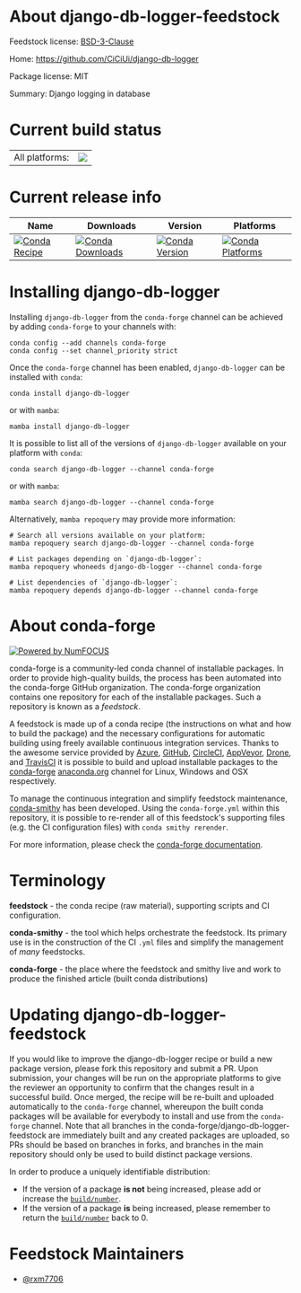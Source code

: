 About django-db-logger-feedstock
================================

Feedstock license: [BSD-3-Clause](https://github.com/conda-forge/django-db-logger-feedstock/blob/main/LICENSE.txt)

Home: https://github.com/CiCiUi/django-db-logger

Package license: MIT

Summary: Django logging in database

Current build status
====================


<table><tr><td>All platforms:</td>
    <td>
      <a href="https://dev.azure.com/conda-forge/feedstock-builds/_build/latest?definitionId=21949&branchName=main">
        <img src="https://dev.azure.com/conda-forge/feedstock-builds/_apis/build/status/django-db-logger-feedstock?branchName=main">
      </a>
    </td>
  </tr>
</table>

Current release info
====================

| Name | Downloads | Version | Platforms |
| --- | --- | --- | --- |
| [![Conda Recipe](https://img.shields.io/badge/recipe-django--db--logger-green.svg)](https://anaconda.org/conda-forge/django-db-logger) | [![Conda Downloads](https://img.shields.io/conda/dn/conda-forge/django-db-logger.svg)](https://anaconda.org/conda-forge/django-db-logger) | [![Conda Version](https://img.shields.io/conda/vn/conda-forge/django-db-logger.svg)](https://anaconda.org/conda-forge/django-db-logger) | [![Conda Platforms](https://img.shields.io/conda/pn/conda-forge/django-db-logger.svg)](https://anaconda.org/conda-forge/django-db-logger) |

Installing django-db-logger
===========================

Installing `django-db-logger` from the `conda-forge` channel can be achieved by adding `conda-forge` to your channels with:

```
conda config --add channels conda-forge
conda config --set channel_priority strict
```

Once the `conda-forge` channel has been enabled, `django-db-logger` can be installed with `conda`:

```
conda install django-db-logger
```

or with `mamba`:

```
mamba install django-db-logger
```

It is possible to list all of the versions of `django-db-logger` available on your platform with `conda`:

```
conda search django-db-logger --channel conda-forge
```

or with `mamba`:

```
mamba search django-db-logger --channel conda-forge
```

Alternatively, `mamba repoquery` may provide more information:

```
# Search all versions available on your platform:
mamba repoquery search django-db-logger --channel conda-forge

# List packages depending on `django-db-logger`:
mamba repoquery whoneeds django-db-logger --channel conda-forge

# List dependencies of `django-db-logger`:
mamba repoquery depends django-db-logger --channel conda-forge
```


About conda-forge
=================

[![Powered by
NumFOCUS](https://img.shields.io/badge/powered%20by-NumFOCUS-orange.svg?style=flat&colorA=E1523D&colorB=007D8A)](https://numfocus.org)

conda-forge is a community-led conda channel of installable packages.
In order to provide high-quality builds, the process has been automated into the
conda-forge GitHub organization. The conda-forge organization contains one repository
for each of the installable packages. Such a repository is known as a *feedstock*.

A feedstock is made up of a conda recipe (the instructions on what and how to build
the package) and the necessary configurations for automatic building using freely
available continuous integration services. Thanks to the awesome service provided by
[Azure](https://azure.microsoft.com/en-us/services/devops/), [GitHub](https://github.com/),
[CircleCI](https://circleci.com/), [AppVeyor](https://www.appveyor.com/),
[Drone](https://cloud.drone.io/welcome), and [TravisCI](https://travis-ci.com/)
it is possible to build and upload installable packages to the
[conda-forge](https://anaconda.org/conda-forge) [anaconda.org](https://anaconda.org/)
channel for Linux, Windows and OSX respectively.

To manage the continuous integration and simplify feedstock maintenance,
[conda-smithy](https://github.com/conda-forge/conda-smithy) has been developed.
Using the ``conda-forge.yml`` within this repository, it is possible to re-render all of
this feedstock's supporting files (e.g. the CI configuration files) with ``conda smithy rerender``.

For more information, please check the [conda-forge documentation](https://conda-forge.org/docs/).

Terminology
===========

**feedstock** - the conda recipe (raw material), supporting scripts and CI configuration.

**conda-smithy** - the tool which helps orchestrate the feedstock.
                   Its primary use is in the construction of the CI ``.yml`` files
                   and simplify the management of *many* feedstocks.

**conda-forge** - the place where the feedstock and smithy live and work to
                  produce the finished article (built conda distributions)


Updating django-db-logger-feedstock
===================================

If you would like to improve the django-db-logger recipe or build a new
package version, please fork this repository and submit a PR. Upon submission,
your changes will be run on the appropriate platforms to give the reviewer an
opportunity to confirm that the changes result in a successful build. Once
merged, the recipe will be re-built and uploaded automatically to the
`conda-forge` channel, whereupon the built conda packages will be available for
everybody to install and use from the `conda-forge` channel.
Note that all branches in the conda-forge/django-db-logger-feedstock are
immediately built and any created packages are uploaded, so PRs should be based
on branches in forks, and branches in the main repository should only be used to
build distinct package versions.

In order to produce a uniquely identifiable distribution:
 * If the version of a package **is not** being increased, please add or increase
   the [``build/number``](https://docs.conda.io/projects/conda-build/en/latest/resources/define-metadata.html#build-number-and-string).
 * If the version of a package **is** being increased, please remember to return
   the [``build/number``](https://docs.conda.io/projects/conda-build/en/latest/resources/define-metadata.html#build-number-and-string)
   back to 0.

Feedstock Maintainers
=====================

* [@rxm7706](https://github.com/rxm7706/)

